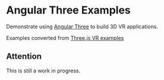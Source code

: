 # Angular Three Examples

Demonstrate using [Angular Three](https://github.com/nartc/angular-three) to build 3D VR applications.

Examples converted from [Three.js VR examples](https://threejs.org/examples/?q=vr)


## Attention
This is still a work in progress.  
